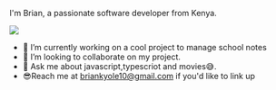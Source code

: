  
 I'm Brian, a passionate software developer from Kenya.
 
![](https://komarev.com/ghpvc/?username=tribeless&color=brightgreen)

- 🔭 I’m currently working on a cool project to manage school notes
- 👯 I’m looking to collaborate on my project.
- 💬 Ask me about javascript,typescriot and movies😅.
- 😎Reach me at briankyole10@gmail.com if you'd like to link up
